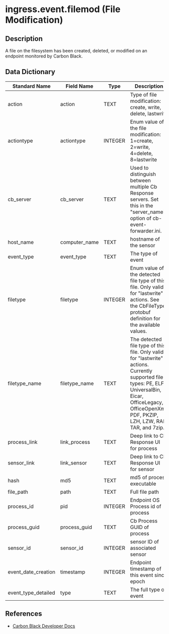 # ingress.event.filemod (File Modification)

## Description

A file on the filesystem has been created, deleted, or modified on an endpoint monitored by Carbon Black.

## Data Dictionary

|	Standard Name	|	Field Name	|	Type	|	Description	|	Sample Value	|
|---|---|---|---|---|
|action|action|TEXT|Type of file modification: create, write, delete, lastwrite|`create`|
|actiontype|actiontype|INTEGER|Enum value of the file modification: 1=create, 2=write, 4=delete, 8=lastwrite|`1`|
|cb_server|cb_server|TEXT|Used to distinguish between multiple Cb Response servers. Set this in the "server_name" option of cb-event-forwarder.ini.|`cbserver`|
|host_name|computer_name|TEXT|hostname of the sensor|`JASON-MAC-VM`|
|event_type|event_type|TEXT|The type of event|`filemod`|
|filetype|filetype|INTEGER|Enum value of the detected file type of this file. Only valid for "lastwrite" actions. See the CbFileType protobuf definition for the available values.|`0`|
|filetype_name|filetype_name|TEXT|The detected file type of this file. Only valid for "lastwrite" actions. Currently supported file types: PE, ELF, UniversalBin, Eicar, OfficeLegacy, OfficeOpenXml, PDF, PKZIP, LZH, LZW, RAR, TAR, and 7zip.|`Unknown`|
|process_link|link_process|TEXT|Deep link to Cb Response UI for process|`https://cbtests/#analyze/00000001-0000-0c70-01d1-1e951aae7e2f/1`|
|sensor_link|link_sensor|TEXT|Deep link to Cb Response UI for sensor|`https://cbtests/#/host/1`|
|hash|md5|TEXT|md5 of process executable|`7A2870C2A8283B3630BF7670D0362B94`|
|file_path|path|TEXT|Full file path|`/opt/test/test.sh`|
|process_id|pid|INTEGER|Endpoint OS Process id of process|`3184`|
|process_guid|process_guid|TEXT|Cb Process GUID of process|`00000001-0000-0c70-01d1-1e951aae7e2f`|
|sensor_id|sensor_id|INTEGER|sensor ID of associated sensor|`1`|
|event_date_creation|timestamp|INTEGER|Endpoint timestamp of this event since epoch|`1447696804`|
|event_type_detailed|type|TEXT|The full type of event|`ingress.event.filemod`|

## References
* [Carbon Black Developer Docs](https://developer.carbonblack.com/reference/enterprise-response/event-forwarder/event-schema/#ingress-event-filemod-file-modification)
